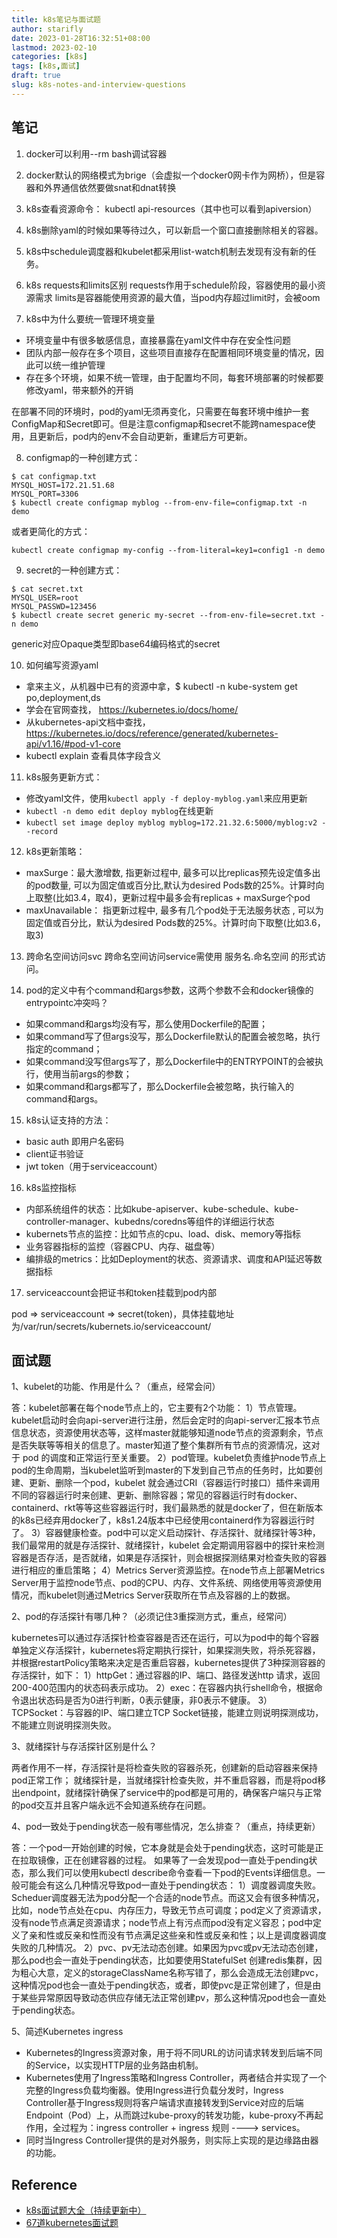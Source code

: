 ```yaml
---
title: k8s笔记与面试题
author: starifly
date: 2023-01-28T16:32:51+08:00
lastmod: 2023-02-10
categories: [k8s]
tags: [k8s,面试]
draft: true
slug: k8s-notes-and-interview-questions
---
```


## 笔记

1. docker可以利用--rm bash调试容器

2. docker默认的网络模式为brige（会虚拟一个docker0网卡作为网桥），但是容器和外界通信依然要做snat和dnat转换

3. k8s查看资源命令： kubectl api-resources（其中也可以看到apiversion）

4. k8s删除yaml的时候如果等待过久，可以新启一个窗口直接删除相关的容器。

5. k8s中schedule调度器和kubelet都采用list-watch机制去发现有没有新的任务。

6. k8s requests和limits区别
requests作用于schedule阶段，容器使用的最小资源需求
limits是容器能使用资源的最大值，当pod内存超过limit时，会被oom

7. k8s中为什么要统一管理环境变量
- 环境变量中有很多敏感信息，直接暴露在yaml文件中存在安全性问题
- 团队内部一般存在多个项目，这些项目直接存在配置相同环境变量的情况，因此可以统一维护管理
- 存在多个环境，如果不统一管理，由于配置均不同，每套环境部署的时候都要修改yaml，带来额外的开销

在部署不同的环境时，pod的yaml无须再变化，只需要在每套环境中维护一套ConfigMap和Secret即可。但是注意configmap和secret不能跨namespace使用，且更新后，pod内的env不会自动更新，重建后方可更新。

8. configmap的一种创建方式：

```
$ cat configmap.txt
MYSQL_HOST=172.21.51.68
MYSQL_PORT=3306
$ kubectl create configmap myblog --from-env-file=configmap.txt -n demo
```

或者更简化的方式：

```
kubectl create configmap my-config --from-literal=key1=config1 -n demo
```

9. secret的一种创建方式：

```
$ cat secret.txt
MYSQL_USER=root
MYSQL_PASSWD=123456
$ kubectl create secret generic my-secret --from-env-file=secret.txt -n demo
```
generic对应Opaque类型即base64编码格式的secret

10. 如何编写资源yaml
- 拿来主义，从机器中已有的资源中拿，$ kubectl -n kube-system get po,deployment,ds
- 学会在官网查找， https://kubernetes.io/docs/home/
- 从kubernetes-api文档中查找， https://kubernetes.io/docs/reference/generated/kubernetes-api/v1.16/#pod-v1-core
- kubectl explain 查看具体字段含义

11. k8s服务更新方式：

- 修改yaml文件，使用`kubectl apply -f deploy-myblog.yaml`来应用更新
- `kubectl -n demo edit deploy myblog`在线更新
- `kubectl set image deploy myblog myblog=172.21.32.6:5000/myblog:v2 --record`

12. k8s更新策略：

- maxSurge：最大激增数, 指更新过程中, 最多可以比replicas预先设定值多出的pod数量, 可以为固定值或百分比,默认为desired Pods数的25%。计算时向上取整(比如3.4，取4)，更新过程中最多会有replicas + maxSurge个pod
- maxUnavailable： 指更新过程中, 最多有几个pod处于无法服务状态 , 可以为固定值或百分比，默认为desired Pods数的25%。计算时向下取整(比如3.6，取3)

13. 跨命名空间访问svc
跨命名空间访问service需使用 服务名.命名空间 的形式访问。

14. pod的定义中有个command和args参数，这两个参数不会和docker镜像的entrypointc冲突吗？

- 如果command和args均没有写，那么使用Dockerfile的配置；
- 如果command写了但args没写，那么Dockerfile默认的配置会被忽略，执行指定的command；
- 如果command没写但args写了，那么Dockerfile中的ENTRYPOINT的会被执行，使用当前args的参数；
- 如果command和args都写了，那么Dockerfile会被忽略，执行输入的command和args。

15. k8s认证支持的方法：

- basic auth 即用户名密码
- client证书验证
- jwt token（用于serviceaccount）

16. k8s监控指标

- 内部系统组件的状态：比如kube-apiserver、kube-schedule、kube-controller-manager、kubedns/coredns等组件的详细运行状态
- kubernets节点的监控：比如节点的cpu、load、disk、memory等指标
- 业务容器指标的监控（容器CPU、内存、磁盘等）
- 编排级的metrics：比如Deployment的状态、资源请求、调度和API延迟等数据指标

17. serviceaccount会把证书和token挂载到pod内部 

pod => serviceaccount => secret(token)，具体挂载地址为/var/run/secrets/kubernets.io/serviceaccount/

## 面试题

1、kubelet的功能、作用是什么？（重点，经常会问）

答：kubelet部署在每个node节点上的，它主要有2个功能：
1）节点管理。kubelet启动时会向api-server进行注册，然后会定时的向api-server汇报本节点信息状态，资源使用状态等，这样master就能够知道node节点的资源剩余，节点是否失联等等相关的信息了。master知道了整个集群所有节点的资源情况，这对于 pod 的调度和正常运行至关重要。
2）pod管理。kubelet负责维护node节点上pod的生命周期，当kubelet监听到master的下发到自己节点的任务时，比如要创建、更新、删除一个pod，kubelet 就会通过CRI（容器运行时接口）插件来调用不同的容器运行时来创建、更新、删除容器；常见的容器运行时有docker、containerd、rkt等等这些容器运行时，我们最熟悉的就是docker了，但在新版本的k8s已经弃用docker了，k8s1.24版本中已经使用containerd作为容器运行时了。
3）容器健康检查。pod中可以定义启动探针、存活探针、就绪探针等3种，我们最常用的就是存活探针、就绪探针，kubelet 会定期调用容器中的探针来检测容器是否存活，是否就绪，如果是存活探针，则会根据探测结果对检查失败的容器进行相应的重启策略；
4）Metrics Server资源监控。在node节点上部署Metrics Server用于监控node节点、pod的CPU、内存、文件系统、网络使用等资源使用情况，而kubelet则通过Metrics Server获取所在节点及容器的上的数据。

2、pod的存活探针有哪几种？（必须记住3重探测方式，重点，经常问）

kubernetes可以通过存活探针检查容器是否还在运行，可以为pod中的每个容器单独定义存活探针，kubernetes将定期执行探针，如果探测失败，将杀死容器，并根据restartPolicy策略来决定是否重启容器，kubernetes提供了3种探测容器的存活探针，如下：
1）httpGet：通过容器的IP、端口、路径发送http 请求，返回200-400范围内的状态码表示成功。
2）exec：在容器内执行shell命令，根据命令退出状态码是否为0进行判断，0表示健康，非0表示不健康。
3）TCPSocket：与容器的IP、端口建立TCP Socket链接，能建立则说明探测成功，不能建立则说明探测失败。

3、就绪探针与存活探针区别是什么？

两者作用不一样，存活探针是将检查失败的容器杀死，创建新的启动容器来保持pod正常工作；
就绪探针是，当就绪探针检查失败，并不重启容器，而是将pod移出endpoint，就绪探针确保了service中的pod都是可用的，确保客户端只与正常的pod交互并且客户端永远不会知道系统存在问题。

4、pod一致处于pending状态一般有哪些情况，怎么排查？（重点，持续更新）

答：一个pod一开始创建的时候，它本身就是会处于pending状态，这时可能是正在拉取镜像，正在创建容器的过程。
如果等了一会发现pod一直处于pending状态，那么我们可以使用kubectl describe命令查看一下pod的Events详细信息。一般可能会有这么几种情况导致pod一直处于pending状态：
1）调度器调度失败。Scheduer调度器无法为pod分配一个合适的node节点。而这又会有很多种情况，比如，node节点处在cpu、内存压力，导致无节点可调度；pod定义了资源请求，没有node节点满足资源请求；node节点上有污点而pod没有定义容忍；pod中定义了亲和性或反亲和性而没有节点满足这些亲和性或反亲和性；以上是调度器调度失败的几种情况。
2）pvc、pv无法动态创建。如果因为pvc或pv无法动态创建，那么pod也会一直处于pending状态，比如要使用StatefulSet 创建redis集群，因为粗心大意，定义的storageClassName名称写错了，那么会造成无法创建pvc，这种情况pod也会一直处于pending状态，或者，即使pvc是正常创建了，但是由于某些异常原因导致动态供应存储无法正常创建pv，那么这种情况pod也会一直处于pending状态。

5、简述Kubernetes ingress

- Kubernetes的Ingress资源对象，用于将不同URL的访问请求转发到后端不同的Service，以实现HTTP层的业务路由机制。
- Kubernetes使用了Ingress策略和Ingress Controller，两者结合并实现了一个完整的Ingress负载均衡器。使用Ingress进行负载分发时，Ingress Controller基于Ingress规则将客户端请求直接转发到Service对应的后端Endpoint（Pod）上，从而跳过kube-proxy的转发功能，kube-proxy不再起作用，全过程为：ingress controller + ingress 规则 ----> services。
- 同时当Ingress Controller提供的是对外服务，则实际上实现的是边缘路由器的功能。

## Reference

- [k8s面试题大全（持续更新中）](https://blog.csdn.net/MssGuo/article/details/125267817)
- [67道kubernetes面试题](https://github.com/kubernetes-cn/k8s-books/blob/main/k8s-book/67%E9%81%93kubernetes%E9%9D%A2%E8%AF%95%E9%A2%98.md)

